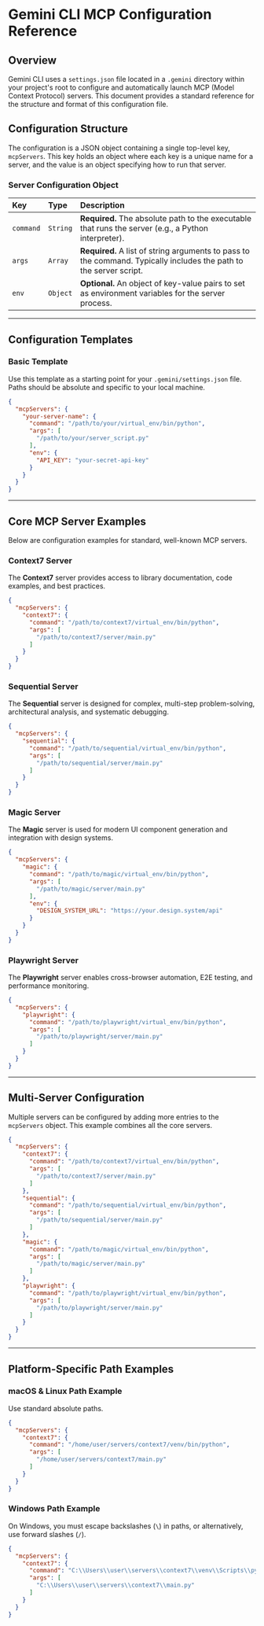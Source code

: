 # Gemini CLI MCP Configuration Reference

## Overview

Gemini CLI uses a `settings.json` file located in a `.gemini` directory within your project's root to configure and automatically launch MCP (Model Context Protocol) servers. This document provides a standard reference for the structure and format of this configuration file.

## Configuration Structure

The configuration is a JSON object containing a single top-level key, `mcpServers`. This key holds an object where each key is a unique name for a server, and the value is an object specifying how to run that server.

### Server Configuration Object

| Key       | Type     | Description                                                                                                |
| :-------- | :------- | :--------------------------------------------------------------------------------------------------------- |
| `command` | `String` | **Required.** The absolute path to the executable that runs the server (e.g., a Python interpreter).         |
| `args`    | `Array`  | **Required.** A list of string arguments to pass to the command. Typically includes the path to the server script. |
| `env`     | `Object` | **Optional.** An object of key-value pairs to set as environment variables for the server process.             |

---

## Configuration Templates

### Basic Template

Use this template as a starting point for your `.gemini/settings.json` file. Paths should be absolute and specific to your local machine.

```json
{
  "mcpServers": {
    "your-server-name": {
      "command": "/path/to/your/virtual_env/bin/python",
      "args": [
        "/path/to/your/server_script.py"
      ],
      "env": {
        "API_KEY": "your-secret-api-key"
      }
    }
  }
}
```

---

## Core MCP Server Examples

Below are configuration examples for standard, well-known MCP servers.

### Context7 Server

The **Context7** server provides access to library documentation, code examples, and best practices.

```json
{
  "mcpServers": {
    "context7": {
      "command": "/path/to/context7/virtual_env/bin/python",
      "args": [
        "/path/to/context7/server/main.py"
      ]
    }
  }
}
```

### Sequential Server

The **Sequential** server is designed for complex, multi-step problem-solving, architectural analysis, and systematic debugging.

```json
{
  "mcpServers": {
    "sequential": {
      "command": "/path/to/sequential/virtual_env/bin/python",
      "args": [
        "/path/to/sequential/server/main.py"
      ]
    }
  }
}
```

### Magic Server

The **Magic** server is used for modern UI component generation and integration with design systems.

```json
{
  "mcpServers": {
    "magic": {
      "command": "/path/to/magic/virtual_env/bin/python",
      "args": [
        "/path/to/magic/server/main.py"
      ],
      "env": {
        "DESIGN_SYSTEM_URL": "https://your.design.system/api"
      }
    }
  }
}
```

### Playwright Server

The **Playwright** server enables cross-browser automation, E2E testing, and performance monitoring.

```json
{
  "mcpServers": {
    "playwright": {
      "command": "/path/to/playwright/virtual_env/bin/python",
      "args": [
        "/path/to/playwright/server/main.py"
      ]
    }
  }
}
```

---

## Multi-Server Configuration

Multiple servers can be configured by adding more entries to the `mcpServers` object. This example combines all the core servers.

```json
{
  "mcpServers": {
    "context7": {
      "command": "/path/to/context7/virtual_env/bin/python",
      "args": [
        "/path/to/context7/server/main.py"
      ]
    },
    "sequential": {
      "command": "/path/to/sequential/virtual_env/bin/python",
      "args": [
        "/path/to/sequential/server/main.py"
      ]
    },
    "magic": {
      "command": "/path/to/magic/virtual_env/bin/python",
      "args": [
        "/path/to/magic/server/main.py"
      ]
    },
    "playwright": {
      "command": "/path/to/playwright/virtual_env/bin/python",
      "args": [
        "/path/to/playwright/server/main.py"
      ]
    }
  }
}
```

---

## Platform-Specific Path Examples

### macOS & Linux Path Example

Use standard absolute paths.

```json
{
  "mcpServers": {
    "context7": {
      "command": "/home/user/servers/context7/venv/bin/python",
      "args": [
        "/home/user/servers/context7/main.py"
      ]
    }
  }
}
```

### Windows Path Example

On Windows, you must escape backslashes (`\`) in paths, or alternatively, use forward slashes (`/`).

```json
{
  "mcpServers": {
    "context7": {
      "command": "C:\\Users\\user\\servers\\context7\\venv\\Scripts\\python.exe",
      "args": [
        "C:\\Users\\user\\servers\\context7\\main.py"
      ]
    }
  }
}
```